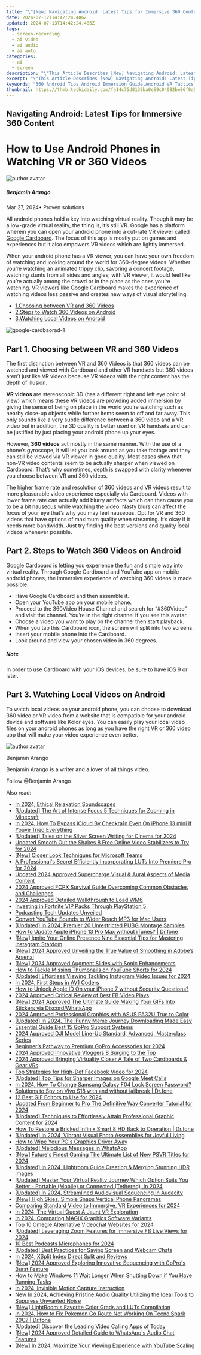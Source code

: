 ```yaml
---
title: "\"[New] Navigating Android  Latest Tips for Immersive 360 Content\""
date: 2024-07-12T14:42:24.486Z
updated: 2024-07-13T14:42:24.486Z
tags: 
  - screen-recording
  - ai video
  - ai audio
  - ai auto
categories: 
  - ai
  - screen
description: "\"This Article Describes [New] Navigating Android: Latest Tips for Immersive 360 Content\""
excerpt: "\"This Article Describes [New] Navigating Android: Latest Tips for Immersive 360 Content\""
keywords: "360 Android Tips,Android Immersion Guide,Android VR Tactics,Mobile 360 Content,Android Latest Tricks,Immersive Android Tech,Android Virtual Reality"
thumbnail: https://thmb.techidaily.com/fa14c75d8130ba0e60c04982be06f0a527e7ccaf343b8c78b71c24740e6fd540.jpg
---
```


## Navigating Android: Latest Tips for Immersive 360 Content

# How to Use Android Phones in Watching VR or 360 Videos

![author avatar](https://images.wondershare.com/filmora/article-images/benjamin-arango-author.jpg)

##### Benjamin Arango

 Mar 27, 2024• Proven solutions

All android phones hold a key into watching virtual reality. Though it may be a low-grade virtual reality, the thing is, it’s still VR. Google has a platform wherein you can open your android phone into a cut-rate VR viewer called [Google Cardboard](https://tools.techidaily.com/wondershare/filmora/download/). The focus of this app is mostly put on games and experiences but it also empowers VR videos which are lightly immersed.

When your android phone has a VR viewer, you can have your own freedom of watching and looking around the world for 360-degree videos. Whether you’re watching an animated trippy clip, savoring a concert footage, watching stunts from all sides and angles; with VR viewer, it would feel like you’re actually among the crowd or in the place as the ones you’re watching. VR viewers like Google Cardboard makes the experience of watching videos less passive and creates new ways of visual storytelling.

* [1.Choosing between VR and 360 Videos](#part1)
* [2.Steps to Watch 360 Videos on Android](#part2)
* [3.Watching Local Videos on Android](#part3)

![google-cardbaorad-1](https://images.wondershare.com/filmora/resource/google-cardbaorad-1.jpg)

## Part 1\. Choosing between VR and 360 Videos

The first distinction between VR and 360 Videos is that 360 videos can be watched and viewed with Cardboard and other VR handsets but 360 videos aren’t just like VR videos because VR videos with the right content has the depth of illusion.

**VR videos** are stereoscopic 3D (has a different right and left eye point of view) which means these VR videos are providing added immersion by giving the sense of being on place in the world you’re watching such as nearby close-up objects while further items seem to off and far away. This only sounds like a very subtle difference between a 360 video and a VR video but in addition, the 3D quality is better used on VR handsets and can be justified by just placing your android phone up your eyes.

However, **360 videos** act mostly in the same manner. With the use of a phone’s gyroscope, it will let you look around as you take footage and they can still be viewed via VR viewer in good quality. Most cases show that non-VR video contents seem to be actually sharper when viewed on Cardboard. That’s why sometimes, depth is swapped with clarity whenever you choose between VR and 360 videos.

The higher frame rate and resolution of 360 videos and VR videos result to more pleasurable video experience especially via Cardboard. Videos with lower frame rate can actually add blurry artifacts which can then cause you to be a bit nauseous while watching the video. Nasty blurs can affect the focus of your eye that’s why you may feel nauseous. Opt for VR and 360 videos that have options of maximum quality when streaming. It’s okay if it needs more bandwidth. Just try finding the best versions and quality local videos whenever possible.

## Part 2\. Steps to Watch 360 Videos on Android

Google Cardboard is letting you experience the fun and simple way into virtual reality. Through Google Cardboard and YouTube app on mobile android phones, the immersive experience of watching 360 videos is made possible.

* Have Google Cardboard and then assemble it.
* Open your YouTube app on your mobile phone.
* Proceed to the 360Video House Channel and search for “#360Video” and visit the channel. You’re in the right channel if you see this avatar.
* Choose a video you want to play on the channel then start playback.
* When you tap this Cardboard icon, the screen will split into two screens.
* Insert your mobile phone into the Cardboard.
* Look around and view your chosen video in 360 degrees.

##### Note

In order to use Cardboard with your iOS devices, be sure to have iOS 9 or later.

## Part 3\. Watching Local Videos on Android

To watch local videos on your android phone, you can choose to download 360 video or VR video from a website that is compatible for your android device and software like Kolor eyes. You can easily play your local video files on your android phones as long as you have the right VR or 360 video app that will make your video experience even better.

![author avatar](https://images.wondershare.com/filmora/article-images/benjamin-arango-author.jpg)

Benjamin Arango

Benjamin Arango is a writer and a lover of all things video.

Follow @Benjamin Arango


<ins class="adsbygoogle"
     style="display:block"
     data-ad-format="autorelaxed"
     data-ad-client="ca-pub-7571918770474297"
     data-ad-slot="1223367746"></ins>



<ins class="adsbygoogle"
     style="display:block"
     data-ad-client="ca-pub-7571918770474297"
     data-ad-slot="8358498916"
     data-ad-format="auto"
     data-full-width-responsive="true"></ins>




<span class="atpl-alsoreadstyle">Also read:</span>
<div><ul>
<li><a href="https://fox-cloud.techidaily.com/in-2024-ethical-relaxation-soundscapes/"><u>In 2024, Ethical Relaxation Soundscapes</u></a></li>
<li><a href="https://fox-cloud.techidaily.com/updated-the-art-of-intense-focus-5-techniques-for-zooming-in-minecraft/"><u>[Updated] The Art of Intense Focus  5 Techniques for Zooming in Minecraft</u></a></li>
<li><a href="https://activate-lock.techidaily.com/in-2024-how-to-bypass-icloud-by-checkra1n-even-on-iphone-13-mini-if-youve-tried-everything-by-drfone-ios/"><u>In 2024, How To Bypass iCloud By Checkra1n Even On iPhone 13 mini If Youve Tried Everything</u></a></li>
<li><a href="https://fox-cloud.techidaily.com/updated-tales-on-the-silver-screen-writing-for-cinema-for-2024/"><u>[Updated] Tales on the Silver Screen  Writing for Cinema for 2024</u></a></li>
<li><a href="https://video-creation-software.techidaily.com/updated-smooth-out-the-shakes-8-free-online-video-stabilizers-to-try-for-2024/"><u>Updated Smooth Out the Shakes 8 Free Online Video Stabilizers to Try for 2024</u></a></li>
<li><a href="https://fox-cloud.techidaily.com/new-closer-look-techniques-for-microsoft-teams/"><u>[New] Closer Look Techniques for Microsoft Teams</u></a></li>
<li><a href="https://fox-cloud.techidaily.com/a-professionals-secret-efficiently-incorporating-luts-into-premiere-pro-for-2024/"><u>A Professional's Secret  Efficiently Incorporating LUTs Into Premiere Pro for 2024</u></a></li>
<li><a href="https://voice-adjusting.techidaily.com/updated-2024-approved-supercharge-visual-and-aural-aspects-of-media-content/"><u>Updated 2024 Approved Supercharge Visual & Aural Aspects of Media Content</u></a></li>
<li><a href="https://ai-vdieo-software.techidaily.com/2024-approved-fcpx-survival-guide-overcoming-common-obstacles-and-challenges/"><u>2024 Approved FCPX Survival Guide Overcoming Common Obstacles and Challenges</u></a></li>
<li><a href="https://fox-cloud.techidaily.com/2024-approved-detailed-walkthrough-to-load-wm6/"><u>2024 Approved  Detailed Walkthrough to Load WM6</u></a></li>
<li><a href="https://games-able.techidaily.com/investing-in-fortnite-vip-packs-through-playstation-5/"><u>Investing in Fortnite VIP Packs Through PlayStation 5</u></a></li>
<li><a href="https://video-capture.techidaily.com/podcasting-tech-updates-unveiled/"><u>Podcasting Tech Updates Unveiled</u></a></li>
<li><a href="https://youtube-clips.techidaily.com/convert-youtube-sounds-to-wider-reach-mp3-for-mac-users/"><u>Convert YouTube Sounds to Wider Reach  MP3 for Mac Users</u></a></li>
<li><a href="https://fox-cloud.techidaily.com/updated-in-2024-premier-20-unrestricted-pubg-montage-samples/"><u>[Updated] In 2024, Premier 20 Unrestricted PUBG Montage Samples</u></a></li>
<li><a href="https://techidaily.com/how-to-update-apple-iphone-13-pro-max-without-itunes-drfone-by-drfone-ios-system-repair-ios-system-repair/"><u>How to Update Apple iPhone 13 Pro Max without iTunes? | Dr.fone</u></a></li>
<li><a href="https://some-techniques.techidaily.com/new-ignite-your-online-presence-nine-essential-tips-for-mastering-instagram-stardom/"><u>[New] Ignite Your Online Presence  Nine Essential Tips for Mastering Instagram Stardom</u></a></li>
<li><a href="https://fox-cloud.techidaily.com/new-2024-approved-unveiling-the-true-value-of-smoothing-in-adobes-arsenal/"><u>[New] 2024 Approved  Unveiling the True Value of Smoothing in Adobe’s Arsenal</u></a></li>
<li><a href="https://fox-cloud.techidaily.com/new-2024-approved-augment-slides-with-sonic-enhancements/"><u>[New] 2024 Approved  Augment Slides with Sonic Enhancements</u></a></li>
<li><a href="https://youtube-help.techidaily.com/how-to-tackle-missing-thumbnails-on-youtube-shorts-for-2024/"><u>How to Tackle Missing Thumbnails on YouTube Shorts for 2024</u></a></li>
<li><a href="https://instagram-video-files.techidaily.com/updated-effortless-viewing-tackling-instagram-video-issues-for-2024/"><u>[Updated] Effortless Viewing  Tackling Instagram Video Issues for 2024</u></a></li>
<li><a href="https://fox-cloud.techidaily.com/in-2024-first-steps-in-av1-coders/"><u>In 2024, First Steps in AV1 Coders</u></a></li>
<li><a href="https://apple-account.techidaily.com/how-to-unlock-apple-id-on-your-iphone-7-without-security-questions-by-drfone-ios/"><u>How to Unlock Apple ID On your iPhone 7 without Security Questions?</u></a></li>
<li><a href="https://facebook-clips.techidaily.com/2024-approved-critical-review-of-best-fb-video-plays/"><u>2024 Approved  Critical Review of Best FB Video Plays</u></a></li>
<li><a href="https://fox-cloud.techidaily.com/new-2024-approved-the-ultimate-guide-making-your-gifs-into-stickers-via-discordwhatsapp/"><u>[New] 2024 Approved  The Ultimate Guide  Making Your GIFs Into Stickers via Discord/WhatsApp</u></a></li>
<li><a href="https://fox-cloud.techidaily.com/2024-approved-professional-graphics-with-asus-pa32u-true-to-color/"><u>2024 Approved  Professional Graphics with ASUS PA32U  True to Color</u></a></li>
<li><a href="https://fox-cloud.techidaily.com/updated-in-2024-the-ifunny-meme-journey-downloading-made-easy/"><u>[Updated] In 2024, The iFunny Meme Journey  Downloading Made Easy</u></a></li>
<li><a href="https://fox-cloud.techidaily.com/essential-guide-best-15-gopro-support-systems/"><u>Essential Guide  Best 15 GoPro Support Systems</u></a></li>
<li><a href="https://fox-cloud.techidaily.com/2024-approved-dji-model-line-up-standard-advanced-masterclass-series/"><u>2024 Approved  DJI Model Line-Up  Standard, Advanced, Masterclass Series</u></a></li>
<li><a href="https://fox-cloud.techidaily.com/beginners-pathway-to-premium-gopro-accessories-for-2024/"><u>Beginner’s Pathway to Premium GoPro Accessories for 2024</u></a></li>
<li><a href="https://youtube-help.techidaily.com/2024-approved-innovative-vloggers-8-surging-to-the-top/"><u>2024 Approved  Innovative Vloggers 8  Surging to the Top</u></a></li>
<li><a href="https://fox-cloud.techidaily.com/2024-approved-bringing-virtuality-closer-a-tale-of-two-cardboards-and-gear-vrs/"><u>2024 Approved  Bringing Virtuality Closer  A Tale of Two Cardboards & Gear VRs</u></a></li>
<li><a href="https://facebook-video-content.techidaily.com/top-strategies-for-high-def-facebook-video-for-2024/"><u>Top Strategies for High-Def Facebook Video for 2024</u></a></li>
<li><a href="https://fox-cloud.techidaily.com/updated-top-tips-for-sharper-images-on-google-meet-calls/"><u>[Updated] Top Tips for Sharper Images on Google Meet Calls</u></a></li>
<li><a href="https://android-unlock.techidaily.com/in-2024-how-to-change-samsung-galaxy-f04-lock-screen-password-by-drfone-android/"><u>In 2024, How To Change Samsung Galaxy F04 Lock Screen Password?</u></a></li>
<li><a href="https://android-location-track.techidaily.com/solutions-to-spy-on-vivo-s18-with-and-without-jailbreak-drfone-by-drfone-virtual-android/"><u>Solutions to Spy on Vivo S18 with and without jailbreak | Dr.fone</u></a></li>
<li><a href="https://ai-video-editing.techidaily.com/12-best-gif-editors-to-use-for-2024/"><u>12 Best GIF Editors to Use for 2024</u></a></li>
<li><a href="https://video-creation-software.techidaily.com/updated-from-beginner-to-pro-the-definitive-wav-converter-tutorial-for-2024/"><u>Updated From Beginner to Pro The Definitive Wav Converter Tutorial for 2024</u></a></li>
<li><a href="https://fox-cloud.techidaily.com/updated-techniques-to-effortlessly-attain-professional-graphic-content-for-2024/"><u>[Updated] Techniques to Effortlessly Attain Professional Graphic Content for 2024</u></a></li>
<li><a href="https://howto.techidaily.com/how-to-restore-a-bricked-infinix-smart-8-hd-back-to-operation-drfone-by-drfone-fix-android-problems-fix-android-problems/"><u>How To Restore a Bricked Infinix Smart 8 HD Back to Operation | Dr.fone</u></a></li>
<li><a href="https://fox-cloud.techidaily.com/updated-in-2024-vibrant-visual-photo-assemblies-for-joyful-living/"><u>[Updated] In 2024, Vibrant Visual Photo Assemblies for Joyful Living</u></a></li>
<li><a href="https://network-issues.techidaily.com/how-to-wipe-your-pcs-graphics-driver-away/"><u>How to Wipe Your PC's Graphics Driver Away</u></a></li>
<li><a href="https://extra-guidance.techidaily.com/updated-melodious-messages-in-whatsapp/"><u>[Updated] Melodious Messages in WhatsApp</u></a></li>
<li><a href="https://fox-cloud.techidaily.com/new-futures-finest-gaming-the-ultimate-list-of-new-psvr-titles-for-2024/"><u>[New] Future's Finest Gaming  The Ultimate List of New PSVR Titles for 2024</u></a></li>
<li><a href="https://fox-cloud.techidaily.com/updated-in-2024-lightroom-guide-creating-and-merging-stunning-hdr-images/"><u>[Updated] In 2024, Lightroom Guide  Creating & Merging Stunning HDR Images</u></a></li>
<li><a href="https://fox-cloud.techidaily.com/updated-master-your-virtual-reality-journey-which-option-suits-you-better-portable-mobile-or-connected-tethered-in-2024/"><u>[Updated] Master Your Virtual Reality Journey  Which Option Suits You Better - Portable (Mobile) or Connected (Tethered), In 2024</u></a></li>
<li><a href="https://fox-cloud.techidaily.com/updated-in-2024-streamlined-audiovisual-sequencing-in-audacity/"><u>[Updated] In 2024, Streamlined Audiovisual Sequencing in Audacity</u></a></li>
<li><a href="https://fox-cloud.techidaily.com/new-high-skies-simple-snaps-vertical-phone-panoramas/"><u>[New] High Skies, Simple Snaps  Vertical Phone Panoramas</u></a></li>
<li><a href="https://extra-tips.techidaily.com/comparing-standard-video-to-immersive-vr-experiences-for-2024/"><u>Comparing Standard Video to Immersive, VR Experiences for 2024</u></a></li>
<li><a href="https://fox-cloud.techidaily.com/in-2024-the-virtual-quest-a-jaunt-vr-exploration/"><u>In 2024, The Virtual Quest  A Jaunt VR Exploration</u></a></li>
<li><a href="https://fox-cloud.techidaily.com/in-2024-comparing-magix-graphics-software-variants/"><u>In 2024, Comparing MAGIX Graphics Software Variants</u></a></li>
<li><a href="https://sound-tweaking.techidaily.com/top-10-omegle-alternative-videochat-websites-for-2024/"><u>Top 10 Omegle Alternative Videochat Websites for 2024</u></a></li>
<li><a href="https://fox-cloud.techidaily.com/updated-leveraging-zoom-features-for-immersive-fb-live-views-for-2024/"><u>[Updated] Leveraging Zoom Features for Immersive FB Live Views for 2024</u></a></li>
<li><a href="https://fox-cloud.techidaily.com/10-best-podcasts-microphones-for-2024/"><u>10 Best Podcasts Microphones for 2024</u></a></li>
<li><a href="https://digital-screen-recording.techidaily.com/updated-best-practices-for-saving-screen-and-webcam-chats/"><u>[Updated] Best Practices for Saving Screen and Webcam Chats</u></a></li>
<li><a href="https://fox-cloud.techidaily.com/in-2024-xsplit-index-direct-split-and-reviews/"><u>In 2024, XSplit Index  Direct Split and Reviews</u></a></li>
<li><a href="https://fox-cloud.techidaily.com/new-2024-approved-exploring-innovative-sequencing-with-gopros-burst-feature/"><u>[New] 2024 Approved  Exploring Innovative Sequencing with GoPro's Burst Feature</u></a></li>
<li><a href="https://win11.techidaily.com/how-to-make-windows-11-wait-longer-when-shutting-down-if-you-have-running-tasks/"><u>How to Make Windows 11 Wait Longer When Shutting Down if You Have Running Tasks</u></a></li>
<li><a href="https://fox-cloud.techidaily.com/in-2024-invisible-motion-capture-instruction/"><u>In 2024, Invisible Motion Capture Instruction</u></a></li>
<li><a href="https://sound-tweaking.techidaily.com/new-in-2024-achieving-pristine-audio-quality-utilizing-the-ideal-tools-to-suppress-unwanted-noise/"><u>New In 2024, Achieving Pristine Audio Quality Utilizing the Ideal Tools to Suppress Unwanted Noise</u></a></li>
<li><a href="https://extra-skills.techidaily.com/new-lightrooms-favorite-color-grads-and-luts-compilation/"><u>[New] LightRoom's Favorite Color Grads and LUTs Compilation</u></a></li>
<li><a href="https://android-pokemon-go.techidaily.com/in-2024-how-to-fix-pokemon-go-route-not-working-on-tecno-spark-20c-drfone-by-drfone-virtual-android/"><u>In 2024, How to Fix Pokemon Go Route Not Working On Tecno Spark 20C? | Dr.fone</u></a></li>
<li><a href="https://screen-mirroring-recording.techidaily.com/updated-discover-the-leading-video-calling-apps-of-today/"><u>[Updated] Discover the Leading Video Calling Apps of Today</u></a></li>
<li><a href="https://fox-cloud.techidaily.com/new-2024-approved-detailed-guide-to-whatsapps-audio-chat-features/"><u>[New] 2024 Approved  Detailed Guide to WhatsApp's Audio Chat Features</u></a></li>
<li><a href="https://fox-cloud.techidaily.com/new-in-2024-maximize-your-viewing-experience-with-youtube-scaling/"><u>[New] In 2024, Maximize Your Viewing Experience with YouTube Scaling</u></a></li>
</ul></div>
